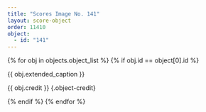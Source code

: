 ```yaml
---
title: "Scores Image No. 141"
layout: score-object
order: 11410
object:
  - id: "141"
---
```


{% for obj in objects.object_list %}
{% if obj.id == object[0].id %}

{{ obj.extended_caption }}

{{ obj.credit }} {.object-credit}

{% endif %}
{% endfor %}
